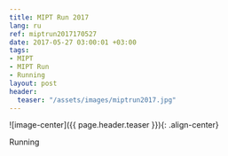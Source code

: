 ```yaml
---
title: MIPT Run 2017
lang: ru
ref: miptrun2017170527
date: 2017-05-27 03:00:01 +03:00
tags:
- MIPT
- MIPT Run
- Running
layout: post
header:
  teaser: "/assets/images/miptrun2017.jpg"
---
```


![image-center]({{ page.header.teaser }}){: .align-center}

Running
